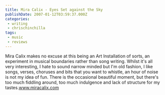 ```yaml
---
title: Mira Calix - Eyes Set against the Sky
publishDate: 2007-01-12T03:59:37.000Z
categories:
 - writing
 - chrischinchilla
tags:
 - music 
 - reviews
---
```


Mira Calix makes no excuse at this being an Art Installation of sorts, an experiment in musical boundaries rather than song writing. Whilst it's all very interesting, I hate to sound narrow minded but I'm old fashion, I like songs, verses, choruses and bits that you want to whistle, an hour of noise is not my idea of fun. There is the occasional beautiful moment, but there's too much fiddling around, too much indulgence and lack of structure for my tastes.<a href='https://www.miracalix.com' target='_blank'>www.miracalix.com</a>
